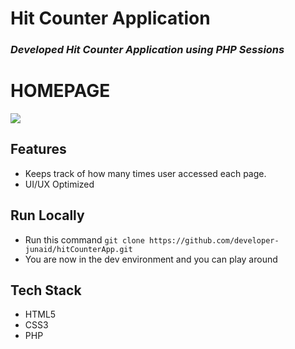# Hit Counter Application

### *Developed Hit Counter Application using PHP Sessions*


# HOMEPAGE
<img src='/images/ordering.png'/>



## Features

- Keeps track of how many times user accessed each page.
- UI/UX Optimized

## Run Locally 

- Run this command `git clone https://github.com/developer-junaid/hitCounterApp.git`
- You are now in the dev environment and you can play around 

## Tech Stack

- HTML5
- CSS3
- PHP
